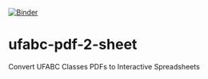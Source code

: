 [![Binder](https://mybinder.org/badge.svg)](https://mybinder.org/v2/gh/fernando-freitas-alves/ufabc-pdf-2-sheet.git/master?filepath=index.ipynb)
# ufabc-pdf-2-sheet
Convert UFABC Classes PDFs to Interactive Spreadsheets
